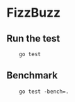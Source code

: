 FizzBuzz
===

Run the test
--

        go test
        
Benchmark
--        
        go test -bench=.